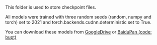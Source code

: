 This folder is used to store checkpoint files.

All models were trained with three random seeds (random, numpy and torch) set to 2021 and torch.backends.cudnn.deterministic set to True.

You can download these models from [GoogleDrive](https://drive.google.com/drive/folders/1hr5XCnGAmrgvcI188sTv_2UvPdJxhiMD?usp=sharing) or [BaiduPan (code: bupt)](https://pan.baidu.com/s/1mHskv4vV4NwhgvvKVqtaeA)
